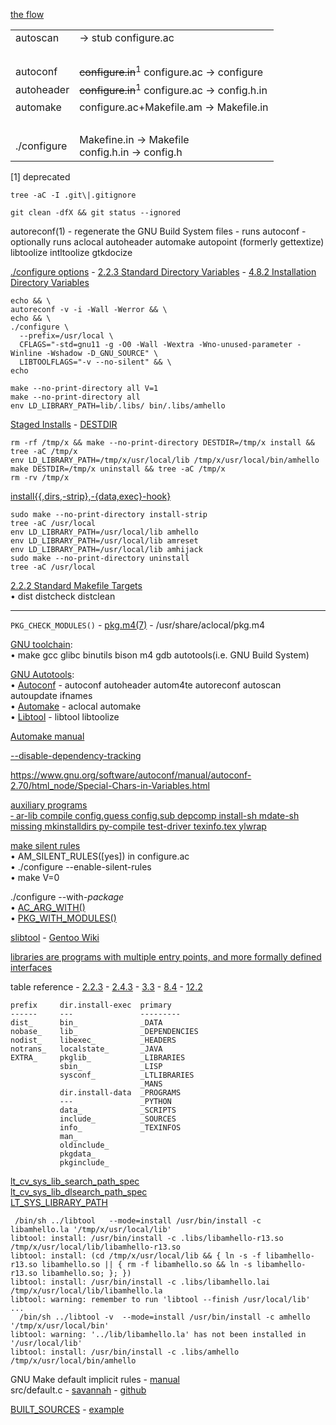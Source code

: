 [the flow](https://www.gnu.org/savannah-checkouts/gnu/autoconf/manual/autoconf-2.70/html_node/Making-configure-Scripts.html)

|||
|-|-|
|autoscan  |-> stub configure.ac|
|&nbsp;||
|autoconf  |<del>configure.in</del><sup>1</sup> configure.ac -> configure  |
|autoheader|<del>configure.in</del><sup>1</sup> configure.ac -> config.h.in|
|automake  |configure.ac+Makefile.am -> Makefile.in|
|&nbsp;||
|./configure|Makefine.in -> Makefile<br>config.h.in -> config.h|

\[1\] deprecated

    tree -aC -I .git\|.gitignore

<!-- <div></div> -->

    git clean -dfX && git status --ignored

autoreconf(1) - regenerate the GNU Build System files - runs autoconf - optionally runs aclocal autoheader automake autopoint (formerly gettextize) libtoolize intltoolize gtkdocize

[./configure options](https://www.gnu.org/software/autoconf/manual/autoconf-2.70/html_node/configure-Invocation.html) -
[2.2.3 Standard Directory Variables](https://www.gnu.org/software/automake/manual/html_node/Standard-Directory-Variables.html) -
[4.8.2 Installation Directory Variables](https://www.gnu.org/savannah-checkouts/gnu/autoconf/manual/autoconf-2.70/html_node/Installation-Directory-Variables.html)

<!--
    for var in \
      WARNINGS \
      AUTOCONF ACLOCAL AUTOHEADER AUTOM4TE AUTOMAKE AUTOPOINT GTKDOCIZE INTLTOOLIZE LIBTOOLIZE M4 MAKE
    do
      # echo "${!var}"
      unset -v "$var"
    done
-->

<div></div>

    echo && \
    autoreconf -v -i -Wall -Werror && \
    echo && \
    ./configure \
      --prefix=/usr/local \
      CFLAGS="-std=gnu11 -g -O0 -Wall -Wextra -Wno-unused-parameter -Winline -Wshadow -D_GNU_SOURCE" \
      LIBTOOLFLAGS="-v --no-silent" && \
    echo

<div></div>

    make --no-print-directory all V=1
    make --no-print-directory all
    env LD_LIBRARY_PATH=lib/.libs/ bin/.libs/amhello

[Staged Installs](https://www.gnu.org/software/automake/manual/html_node/Staged-Installs.html) - [DESTDIR](https://www.gnu.org/software/automake/manual/html_node/DESTDIR.html)

    rm -rf /tmp/x && make --no-print-directory DESTDIR=/tmp/x install && tree -aC /tmp/x
    env LD_LIBRARY_PATH=/tmp/x/usr/local/lib /tmp/x/usr/local/bin/amhello
    make DESTDIR=/tmp/x uninstall && tree -aC /tmp/x
    rm -rv /tmp/x

<!-- <div></div> -->
[install{{,dirs,-strip},-{data,exec}-hook}](https://www.gnu.org/software/automake/manual/html_node/Install-Rules-for-the-User.html)

    sudo make --no-print-directory install-strip
    tree -aC /usr/local
    env LD_LIBRARY_PATH=/usr/local/lib amhello
    env LD_LIBRARY_PATH=/usr/local/lib amreset
    env LD_LIBRARY_PATH=/usr/local/lib amhijack
    sudo make --no-print-directory uninstall
    tree -aC /usr/local

[2.2.2 Standard Makefile Targets](https://www.gnu.org/software/automake/manual/html_node/Standard-Targets.html)\
&bullet; dist distcheck distclean

---

`PKG_CHECK_MODULES()` - [pkg.m4(7)](https://man.archlinux.org/man/pkg.m4.7) - /usr/share/aclocal/pkg.m4

[GNU toolchain](https://en.wikipedia.org/wiki/GNU_toolchain):\
&bullet; make gcc glibc binutils bison m4 gdb autotools(i.e. GNU Build System)

[GNU Autotools](https://en.wikipedia.org/wiki/GNU_Autotools):\
&bullet; [Autoconf](https://en.wikipedia.org/wiki/Autoconf) - autoconf autoheader autom4te autoreconf autoscan autoupdate ifnames\
&bullet; [Automake](https://en.wikipedia.org/wiki/Automake) - aclocal automake\
&bullet; [Libtool](https://en.wikipedia.org/wiki/Libtool)   - libtool libtoolize

[Automake manual](https://www.gnu.org/software/automake/manual)

[--disable-dependency-tracking](https://www.gnu.org/software/automake/manual/html_node/Dependency-Tracking.html)

https://www.gnu.org/software/autoconf/manual/autoconf-2.70/html_node/Special-Chars-in-Variables.html

[auxiliary programs\
&dash; ar-lib
compile
config.guess
config.sub
depcomp
install-sh
mdate-sh
missing
mkinstalldirs
py-compile
test-driver
texinfo.tex
ylwrap](https://www.gnu.org/software/automake/manual/html_node/Auxiliary-Programs.html)

[make silent rules](https://www.gnu.org/software/automake/manual/html_node/Automake-Silent-Rules.html)\
&bullet; AM_SILENT_RULES([yes]) in configure.ac\
&bullet; ./configure --enable-silent-rules\
&bullet; make V=0

./configure --with-*package*\
&bullet; [AC_ARG_WITH()](https://www.gnu.org/software/autoconf/manual/autoconf-2.70/html_node/External-Software.html#AC_005fARG_005fWITH)\
&bullet; [PKG_WITH_MODULES()](https://man.archlinux.org/man/pkg.m4.7#PKG_WITH_MODULES(VARIABLE-PREFIX,_MODULES,_[ACTION-IF-FOUND],[ACTION-IF-NOT-FOUND],_[DESCRIPTION],_[DEFAULT]))

[slibtool](https://dev.midipix.org/cross/slibtool) - [Gentoo Wiki](https://wiki.gentoo.org/wiki/Slibtool)

[libraries are programs with multiple entry points, and more formally defined interfaces](https://www.gnu.org/software/libtool/manual/html_node/Libtool-paradigm.html)

table reference -
[2.2.3](https://www.gnu.org/software/automake/manual/html_node/Standard-Directory-Variables.html) -
[2.4.3](https://www.gnu.org/software/automake/manual/html_node/amhello_0027s-Makefile_002eam-Setup-Explained.html) -
[3.3](  https://www.gnu.org/software/automake/manual/html_node/Uniform.html) -
[8.4](  https://www.gnu.org/software/automake/manual/html_node/Program-and-Library-Variables.html) -
[12.2]( https://www.gnu.org/software/automake/manual/html_node/The-Two-Parts-of-Install.html)


    prefix     dir.install-exec  primary
    ------     ---               ---------
    dist_      bin_              _DATA
    nobase_    lib_              _DEPENDENCIES
    nodist_    libexec_          _HEADERS
    notrans_   localstate_       _JAVA
    EXTRA_     pkglib_           _LIBRARIES
               sbin_             _LISP
               sysconf_          _LTLIBRARIES
                                 _MANS
               dir.install-data  _PROGRAMS
               ---               _PYTHON
               data_             _SCRIPTS
               include_          _SOURCES
               info_             _TEXINFOS
               man_              
               oldinclude_       
               pkgdata_          
               pkginclude_       

[lt_cv_sys_lib_search_path_spec\
lt_cv_sys_lib_dlsearch_path_spec](https://www.gnu.org/software/libtool/manual/html_node/Configure-notes.html)\
[LT_SYS_LIBRARY_PATH](https://www.gnu.org/software/libtool/manual/html_node/LT_005fINIT.html#index-LT_005fSYS_005fLIBRARY_005fPATH)

     /bin/sh ../libtool   --mode=install /usr/bin/install -c   libamhello.la '/tmp/x/usr/local/lib'
    libtool: install: /usr/bin/install -c .libs/libamhello-r13.so /tmp/x/usr/local/lib/libamhello-r13.so
    libtool: install: (cd /tmp/x/usr/local/lib && { ln -s -f libamhello-r13.so libamhello.so || { rm -f libamhello.so && ln -s libamhello-r13.so libamhello.so; }; })
    libtool: install: /usr/bin/install -c .libs/libamhello.lai /tmp/x/usr/local/lib/libamhello.la
    libtool: warning: remember to run 'libtool --finish /usr/local/lib'
    ...
      /bin/sh ../libtool -v  --mode=install /usr/bin/install -c amhello '/tmp/x/usr/local/bin'
    libtool: warning: '../lib/libamhello.la' has not been installed in '/usr/local/lib'
    libtool: install: /usr/bin/install -c .libs/amhello /tmp/x/usr/local/bin/amhello

GNU Make default implicit rules - [manual](https://www.gnu.org/software/make/manual/html_node/Catalogue-of-Rules.html)\
src/default.c - [savannah](https://git.savannah.gnu.org/cgit/make.git/tree/src/default.c) - [github](https://github.com/mirror/make/blob/master/src/default.c)

[BUILT_SOURCES](https://www.gnu.org/software/automake/manual/html_node/Sources.html) - [example](https://www.gnu.org/software/automake/manual/html_node/Built-Sources-Example.html)
